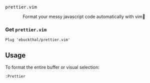 <p align="center">
  <div style="test-align:center"><pre>prettier.vim</pre></div>
  <p align="center">Format your messy javascript code automatically with vim💯</p>
</p>

### Get `prettier.vim`
```
Plug 'ebuckthal/prettier.vim'
```

## Usage
To format the entire buffer or visual selection:
```
:Prettier
```


